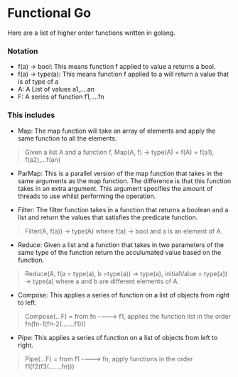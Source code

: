 # Functional Go
Here are a list of higher order functions written in golang.

### Notation
- f(a) -> bool: This means function f applied to value a returns a bool.
- f(a) -> type(a): This means function f applied to a will return a value that is of type of a
- A: A List of values a1,....an 
- F: A series of function f1,....fn

### This includes 
- Map: The map function will take an array of elements and apply the same function to all the elements.
> Given a list A and a function f, Map(A, f) -> type(A) = f(A) = f(a1), f(a2),...f(an)

- ParMap: This is a parallel version of the map function that takes in the same arguments as the map function. The difference is that this function takes in an extra argument. This argument specifies the amount of threads to use whilst performing the operation.

- Filter: The filter function takes in a function that returns a boolean and a list and return the values that satisfies the predicate function.
> Filter(A, f(a)) -> type(A) where f(a) -> bool and a is an element of A.

- Reduce: Given a list and a function that takes in two parameters of the same type of the function return the acculumated value based on the function.
> Reduce(A, f(a = type(a), b =type(a)) -> type(a), initialValue = type(a)) -> type(a) where a and b are different elements of A.

- Compose: This applies a series of function on a list of objects from right to left. 
> Compose(...F) = from fn ----> f1, applies the function list  in the order fn(fn-1(fn-2(.......f1)))

- Pipe: This applies a series of function on a list of objects from left to right.
> Pipe(...F) = from f1 ----> fn, apply functions in the order f1(f2(f3(.......fn)))
